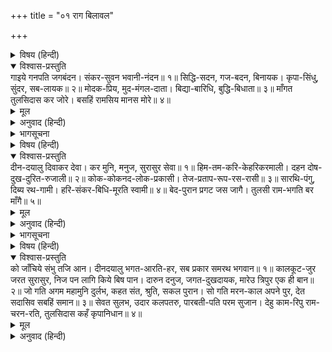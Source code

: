 +++
title = "०१ राग बिलावल"

+++


<details><summary>विषय (हिन्दी)</summary>

(१)
</details>

<details open><summary>विश्वास-प्रस्तुति</summary>
गाइये गनपति जगबंदन।  
संकर-सुवन भवानी-नंदन॥ १॥  
सिद्धि-सदन, गज-बदन, बिनायक।  
कृपा-सिंधु, सुंदर, सब-लायक॥ २॥  
मोदक-प्रिय, मुद-मंगल-दाता।  
बिद्या-बारिधि, बुद्धि-बिधाता॥ ३॥  
माँगत तुलसिदास कर जोरे।  
बसहिं रामसिय मानस मोरे॥ ४॥
</details>

<details><summary>मूल</summary>

गाइये गनपति जगबंदन।  
संकर-सुवन भवानी-नंदन॥ १॥  
सिद्धि-सदन, गज-बदन, बिनायक।  
कृपा-सिंधु, सुंदर, सब-लायक॥ २॥  
मोदक-प्रिय, मुद-मंगल-दाता।  
बिद्या-बारिधि, बुद्धि-बिधाता॥ ३॥  
माँगत तुलसिदास कर जोरे।  
बसहिं रामसिय मानस मोरे॥ ४॥
</details>

<details><summary>अनुवाद (हिन्दी)</summary>

भावार्थ—सम्पूर्ण जगत् के वन्दनीय, गणोंके स्वामी श्रीगणेशजीका गुणगान कीजिये, जो शिव-पार्वतीके पुत्र और उनको प्रसन्न करनेवाले हैं॥ १॥ जो सिद्धियोंके स्थान हैं, जिनका हाथीका-सा मुख है, जो समस्त विघ्नोंके नायक हैं यानी विघ्नोंको हटानेवाले हैं, कृपाके समुद्र हैं, सुन्दर हैं, सब प्रकारसे योग्य हैं॥ २॥ जिन्हें लड्डू बहुत प्रिय है, जो आनन्द और कल्याणको देनेवाले हैं, विद्याके अथाह सागर हैं, बुद्धिके विधाता हैं॥ ३॥ ऐसे श्रीगणेशजीसे यह तुलसीदास हाथ जोड़कर केवल यही वर माँगता है कि मेरे मनमन्दिरमें श्रीसीतारामजी सदा निवास करें॥ ४॥
</details>

<details><summary>भागसूचना</summary>

सूर्य-स्तुति
</details>

<details><summary>विषय (हिन्दी)</summary>

(२)
</details>

<details open><summary>विश्वास-प्रस्तुति</summary>
दीन-दयालु दिवाकर देवा।  
कर मुनि, मनुज, सुरासुर सेवा॥ १॥  
हिम-तम-करि-केहरिकरमाली।  
दहन दोष-दुख-दुरित-रुजाली॥ २॥  
कोक-कोकनद-लोक-प्रकासी।  
तेज-प्रताप-रूप-रस-रासी॥ ३॥  
सारथि-पंगु, दिब्य रथ-गामी।  
हरि-संकर-बिधि-मूरति स्वामी॥ ४॥  
बेद-पुरान प्रगट जस जागै।  
तुलसी राम-भगति बर माँगै॥ ५॥
</details>

<details><summary>मूल</summary>

दीन-दयालु दिवाकर देवा।  
कर मुनि, मनुज, सुरासुर सेवा॥ १॥  
हिम-तम-करि-केहरिकरमाली।  
दहन दोष-दुख-दुरित-रुजाली॥ २॥  
कोक-कोकनद-लोक-प्रकासी।  
तेज-प्रताप-रूप-रस-रासी॥ ३॥  
सारथि-पंगु, दिब्य रथ-गामी।  
हरि-संकर-बिधि-मूरति स्वामी॥ ४॥  
बेद-पुरान प्रगट जस जागै।  
तुलसी राम-भगति बर माँगै॥ ५॥
</details>

<details><summary>अनुवाद (हिन्दी)</summary>

भावार्थ—हे दीनदयालु भगवान् सूर्य! मुनि, मनुष्य, देवता और राक्षस सभी आपकी सेवा करते हैं॥ १॥ आप पाले और अन्धकाररूपी हाथियोंको मारनेवाले वनराज सिंह हैं; किरणोंकी माला पहने रहते हैं; दोष, दुःख, दुराचार और रोगोंको भस्म कर डालते हैं॥ २॥ रातके बिछुड़े हुए चकवा-चकवियोंको मिलाकर प्रसन्न करनेवाले, कमलको खिलानेवाले तथा समस्त लोकोंको प्रकाशित करनेवाले हैं। तेज, प्रताप, रूप और रसकी आप खानि हैं॥ ३॥ आप दिव्य रथपर चलते हैं, आपका सारथी (अरुण) पंगु है। हे स्वामी! आप विष्णु, शिव और ब्रह्माके ही रूप हैं॥ ४॥ वेद-पुराणोंमें आपकी कीर्ति जगमगा रही है। तुलसीदास आपसे श्रीराम-भक्तिका वर माँगता है॥ ५॥
</details>

<details><summary>भागसूचना</summary>

शिव-स्तुति
</details>

<details><summary>विषय (हिन्दी)</summary>

(३)
</details>

<details open><summary>विश्वास-प्रस्तुति</summary>
को जाँचिये संभु तजि आन।  
दीनदयालु भगत-आरति-हर, सब प्रकार समरथ भगवान॥ १॥  
कालकूट-जुर जरत सुरासुर, निज पन लागि किये बिष पान।  
दारुन दनुज, जगत-दुखदायक, मारेउ त्रिपुर एक ही बान॥ २॥  
जो गति अगम महामुनि दुर्लभ, कहत संत, श्रुति, सकल पुरान।  
सो गति मरन-काल अपने पुर, देत सदासिव सबहिं समान॥ ३॥  
सेवत सुलभ, उदार कलपतरु, पारबती-पति परम सुजान।  
देहु काम-रिपु राम-चरन-रति, तुलसिदास कहँ कृपानिधान॥ ४॥
</details>

<details><summary>मूल</summary>

को जाँचिये संभु तजि आन।  
दीनदयालु भगत-आरति-हर, सब प्रकार समरथ भगवान॥ १॥  
कालकूट-जुर जरत सुरासुर, निज पन लागि किये बिष पान।  
दारुन दनुज, जगत-दुखदायक, मारेउ त्रिपुर एक ही बान॥ २॥  
जो गति अगम महामुनि दुर्लभ, कहत संत, श्रुति, सकल पुरान।  
सो गति मरन-काल अपने पुर, देत सदासिव सबहिं समान॥ ३॥  
सेवत सुलभ, उदार कलपतरु, पारबती-पति परम सुजान।  
देहु काम-रिपु राम-चरन-रति, तुलसिदास कहँ कृपानिधान॥ ४॥
</details>

<details><summary>अनुवाद (हिन्दी)</summary>

भावार्थ—भगवान् शिवजीको छोड़कर और किससे याचना की जाय? आप दीनोंपर दया करनेवाले, भक्तोंके कष्ट हरनेवाले और सब प्रकारसे समर्थ ईश्वर हैं॥ १॥ समुद्र-मन्थनके समय जब कालकूट विषकी ज्वालासे सब देवता और राक्षस जल उठे, तब आप अपने दीनोंपर दया करनेके प्रणकी रक्षाके लिये तुरंत उस विषको पी गये। जब दारुण दानव त्रिपुरासुर जगत् को बहुत दुःख देने लगा, तब आपने उसको एक ही बाणसे मार डाला॥ २॥ जिस परम गतिको संत-महात्मा, वेद और सब पुराण महान् मुनियोंके लिये भी दुर्लभ बताते हैं, हे सदाशिव! वही परम गति काशीमें मरनेपर आप सभीको समानभावसे देते हैं॥ ३॥ हे पार्वतीपति! हे परम सुजान!! सेवा करनेपर आप सहजमें ही प्राप्त हो जाते हैं, आप कल्पवृक्षके समान मुँहमाँगा फल देनेवाले उदार हैं, आप कामदेवके शत्रु हैं। अतएव, हे कृपानिधान! तुलसीदासको श्रीरामके चरणोंकी प्रीति दीजिये॥ ४॥
</details>
